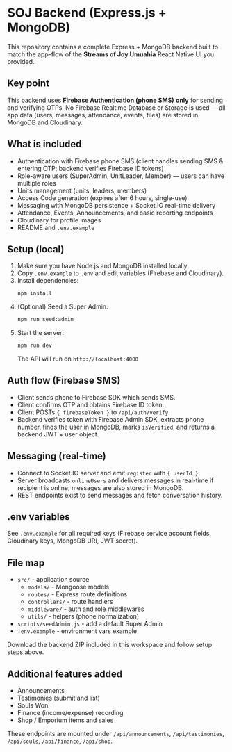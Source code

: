 # SOJ Backend (Express.js + MongoDB)

This repository contains a complete Express + MongoDB backend built to match the app-flow of the **Streams of Joy Umuahia** React Native UI you provided.

## Key point
This backend uses **Firebase Authentication (phone SMS)** **only** for sending and verifying OTPs. No Firebase Realtime Database or Storage is used — all app data (users, messages, attendance, events, files) are stored in MongoDB and Cloudinary.

## What is included
- Authentication with Firebase phone SMS (client handles sending SMS & entering OTP; backend verifies Firebase ID tokens)
- Role-aware users (SuperAdmin, UnitLeader, Member) — users can have multiple roles
- Units management (units, leaders, members)
- Access Code generation (expires after 6 hours, single-use)
- Messaging with MongoDB persistence + Socket.IO real-time delivery
- Attendance, Events, Announcements, and basic reporting endpoints
- Cloudinary for profile images
- README and `.env.example`

## Setup (local)
1. Make sure you have Node.js and MongoDB installed locally.
2. Copy `.env.example` to `.env` and edit variables (Firebase and Cloudinary).
3. Install dependencies:
   ```bash
   npm install
   ```
4. (Optional) Seed a Super Admin:
   ```bash
   npm run seed:admin
   ```
5. Start the server:
   ```bash
   npm run dev
   ```
   The API will run on `http://localhost:4000`

## Auth flow (Firebase SMS)
- Client sends phone to Firebase SDK which sends SMS.
- Client confirms OTP and obtains Firebase ID token.
- Client POSTs `{ firebaseToken }` to `/api/auth/verify`.
- Backend verifies token with Firebase Admin SDK, extracts phone number, finds the user in MongoDB, marks `isVerified`, and returns a backend JWT + user object.

## Messaging (real-time)
- Connect to Socket.IO server and emit `register` with `{ userId }`.
- Server broadcasts `onlineUsers` and delivers messages in real-time if recipient is online; messages are also stored in MongoDB.
- REST endpoints exist to send messages and fetch conversation history.

## .env variables
See `.env.example` for all required keys (Firebase service account fields, Cloudinary keys, MongoDB URI, JWT secret).

## File map
- `src/` - application source
  - `models/` - Mongoose models
  - `routes/` - Express route definitions
  - `controllers/` - route handlers
  - `middleware/` - auth and role middlewares
  - `utils/` - helpers (phone normalization)
- `scripts/seedAdmin.js` - add a default Super Admin
- `.env.example` - environment vars example

Download the backend ZIP included in this workspace and follow setup steps above.


## Additional features added
- Announcements
- Testimonies (submit and list)
- Souls Won
- Finance (income/expense) recording
- Shop / Emporium items and sales

These endpoints are mounted under `/api/announcements`, `/api/testimonies`, `/api/souls`, `/api/finance`, `/api/shop`.
